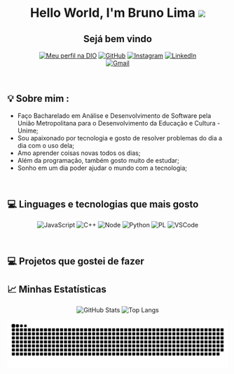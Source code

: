 <div align="center">
  <h1 align="center">Hello World, I'm Bruno Lima <img src="https://media.giphy.com/media/hvRJCLFzcasrR4ia7z/giphy.gif" width="30px" /></h1>
  <h2>Sejá bem vindo</h2>

  [![Meu perfil na DIO](https://img.shields.io/badge/Meu_perfil_na_DIO-purple?style=for-the-badge&link=https%3A%2F%2F)](https://web.dio.me/users/bruno413890?tab=achievements)
  [![GitHub](https://img.shields.io/badge/GitHub-100000?style=for-the-badge&logo=github&logoColor=white)](https://github.com/hg413)
  [![Instagram](https://img.shields.io/badge/Instagram-red?style=for-the-badge&logo=instagram&logoColor=white)](https://www.instagram.com/lima_bruno03/)
  [![LinkedIn](https://img.shields.io/badge/LinkedIn-0077B5?style=for-the-badge&logo=linkedin&logoColor=white)](https://www.linkedin.com/in/bruno-lima-41743b212/)  
  [![Gmail](https://img.shields.io/badge/Gmail-333333?style=for-the-badge&logo=gmail&logoColor=red)](mailto:bruno413890@gmail.com)

</div>
<br />

## 💡 Sobre mim :
- Faço Bacharelado em Análise e Desenvolvimento de Software pela União Metropolitana para o Desenvolvimento da Educação e Cultura - Unime;
- Sou apaixonado por tecnologia e gosto de resolver problemas do dia a dia com o uso dela;
- Amo aprender coisas novas todos os dias;
- Além da programação, também gosto muito de estudar;
- Sonho em um dia poder ajudar o mundo com a tecnologia;
 <br />

 ## 💻 Linguages e tecnologias que mais gosto

<div align="center">
  
  ![JavaScript](https://img.shields.io/badge/JavaScript-000?style=for-the-badge&logo=javascript)
  ![C++](https://img.shields.io/badge/C%2B%2B-00599C?style=for-the-badge&logo=c%2B%2B&logoColor=white)
  ![Node](https://img.shields.io/badge/Node-000?style=for-the-badge&logo=nodedotjs)
  ![Python](https://img.shields.io/badge/python-3670A0?style=for-the-badge&logo=python&logoColor=ffdd54) 
![PL](https://img.shields.io/badge/PL%2FSQL-FFFFFF?style=for-the-badge&logo=oracle&logoColor=FF0000&labelColor=FFFFFF&color=FF0000)
  ![VSCode](https://img.shields.io/badge/VS_Code-000?style=for-the-badge&logo=visualstudiocode&logoColor=blue) 
</div>
<br />

## 💻 Projetos que gostei de fazer


## 📈 Minhas Estatísticas
<div align="center">
  
  ![GitHub Stats](https://github-readme-stats.vercel.app/api?username=hg413&theme=transparent&bg_color=000&border_color=30A3DC&show_icons=true&icon_color=30A3DC&title_color=E94D5F&text_color=FFF)
  ![Top Langs](https://github-readme-stats-git-masterrstaa-rickstaa.vercel.app/api/top-langs/?username=hg413&layout=compact&bg_color=000&border_color=30A3DC&title_color=E94D5F&text_color=FFF)

  ![Meus commits](https://raw.githubusercontent.com/eduhaag/eduhaag/cf3cd9e95eb569a656e0cf8d76601be05ad09084/github-contribution-grid-snake-dark.svg)
</div>

